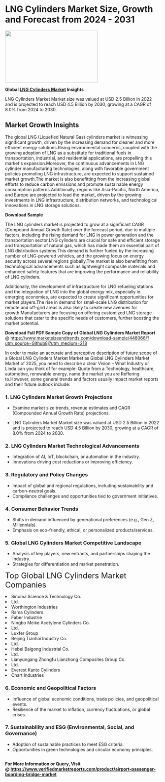 <H1>LNG Cylinders Market Size, Growth and Forecast from 2024 - 2031</H1><img class="aligncenter size-medium wp-image-584254" src="https://thirdeyenews.in/wp-content/uploads/2024/09/Global-Market-Research-300x168.jpeg" alt="" width="300" height="168" /><p><strong>Global&nbsp;<a href="https://www.marketsizeandtrends.com/download-sample/448066/?utm_source=Github8j?utm_medium=218">LNG Cylinders Market</a> Insights</strong></p><p>LNG Cylinders Market Market size was valued at USD 2.5 Billion in 2022 and is projected to reach USD 4.5 Billion by 2030, growing at a CAGR of 8.0% from 2024 to 2030.</p><p><h2>Market Growth Insights</h2> <p>The global LNG (Liquefied Natural Gas) cylinders market is witnessing significant growth, driven by the increasing demand for cleaner and more efficient energy solutions.Rising environmental concerns, coupled with the growing adoption of LNG as a substitute for traditional fuels in transportation, industrial, and residential applications, are propelling this market's expansion.Moreover, the continuous advancements in LNG cylinder manufacturing technologies, along with favorable government policies promoting LNG infrastructure, are expected to support sustained market growth.The market is also benefitting from the increasing global efforts to reduce carbon emissions and promote sustainable energy consumption patterns.Additionally, regions like Asia-Pacific, North America, and Europe are projected to lead the market, driven by the growing investments in LNG infrastructure, distribution networks, and technological innovations in LNG storage solutions.</p> <p><strong>Download Sample</strong></p> <p>The LNG cylinders market is projected to grow at a significant CAGR (Compound Annual Growth Rate) over the forecast period, due to multiple factors, including the rising demand for LNG in power generation and the transportation sector.LNG cylinders are crucial for safe and efficient storage and transportation of natural gas, which has made them an essential part of LNG distribution systems.This demand is further fueled by the increasing number of LNG-powered vehicles, and the growing focus on energy security across several regions globally.The market is also benefitting from technological advancements such as lightweight composite materials and enhanced safety features that are improving the performance and reliability of LNG cylinders.</p> <p>Additionally, the development of infrastructure for LNG refueling stations and the integration of LNG into the global energy mix, especially in emerging economies, are expected to create significant opportunities for market players.The rise in demand for small-scale LNG distribution for remote and off-grid areas is also likely to create new avenues for growth.Manufacturers are focusing on offering customized LNG storage solutions that cater to the specific needs of customers, further boosting the market potential.</p> <p><span class=""><strong>Download Full PDF Sample Copy of Global LNG Cylinders Market Report</strong> @ <a href="https://www.marketsizeandtrends.com/download-sample/448066/?utm_source=Github8j?utm_medium=218" target="_blank">https://www.marketsizeandtrends.com/download-sample/448066/?utm_source=Github8j?utm_medium=218</a></span></p><p>In order to make an accurate and perceptive description of future scope of a Global&nbsp;LNG Cylinders Market Market as Global&nbsp;LNG Cylinders Market Market of 2025, you need to describe a clear Vision &ndash; What Industry or Linda can you think of for example: Quote from a Technology, healthcare, automotive, renewable energy, name the market you are Reffering to.However, some general trends and factors usually impact market reports and their future outlook include:</p><h3>1.&nbsp;<strong>LNG Cylinders Market Growth Projections</strong></h3><ul><li>Examine market size trends, revenue estimates and CAGR (Compounded Annual Growth Rate) projections.</li><li><p>LNG Cylinders Market Market size was valued at USD 2.5 Billion in 2022 and is projected to reach USD 4.5 Billion by 2030, growing at a CAGR of 8.0% from 2024 to 2030.</p></li></ul><h3>2.&nbsp;<strong>LNG Cylinders Market Technological Advancements</strong></h3><ul><li>Integration of AI, IoT, blockchain, or automation in the industry.</li><li>Innovations driving cost reductions or improving efficiency.</li></ul><h3>3.&nbsp;<strong>Regulatory and Policy Changes</strong></h3><ul><li>Impact of global and regional regulations, including sustainability and carbon-neutral goals.</li><li>Compliance challenges and opportunities tied to government initiatives.</li></ul><h3>4.&nbsp;<strong>Consumer Behavior Trends</strong></h3><ul><li>Shifts in demand influenced by generational preferences (e.g., Gen Z, Millennials).</li><li>Emphasis on eco-friendly, ethical, or personalized products/services.</li></ul><h3>5.&nbsp;<strong>Global LNG Cylinders Market Competitive Landscape</strong></h3><ul><li>Analysis of key players, new entrants, and partnerships shaping the industry.</li><li>Strategies for differentiation and market penetration.</li></ul><p data-pm-slice="1 1 []"><span style="color: inherit; font-family: inherit; font-size: 25px;">Top Global LNG Cylinders Market Companies</span></p><div class="" data-test-id=""><p><li>Sinoma Science & Technology Co.</li><li>Ltd.</li><li> Worthington Industries</li><li> Rama Cylinders</li><li> Faber Industrie</li><li> Ningbo Meike Acetylene Cylinders Co.</li><li>Ltd.</li><li> Luxfer Group</li><li> Beijing Tianhai Industry Co.</li><li> Ltd.</li><li> Hebei Baigong Industrial Co.</li><li>Ltd.</li><li> Lianyungang Zhongfu Lianzhong Composites Group Co.</li><li> Ltd.</li><li> Everest Kanto Cylinders</li><li> Chart Industries</li></p></div><h3>6.&nbsp;<strong>Economic and Geopolitical Factors</strong></h3><ul><li>Influence of global economic conditions, trade policies, and geopolitical events.</li><li>Resilience of the market to inflation, currency fluctuations, or global crises.</li></ul><h3>7.&nbsp;<strong>Sustainability and ESG (Environmental, Social, and Governance)</strong></h3><ul><li>Adoption of sustainable practices to meet ESG criteria.</li><li>Opportunities in green technologies and circular economy principles.</li></ul><h2><strong style="font-size: 14px;">For More Information or Query, Visit @&nbsp;</strong><a style="background-color: #ffffff; font-size: 14px;" href="https://www.marketsizeandtrends.com/report/lng-cylinders-market/" target="_blank">https://www.verifiedmarketreports.com/product/airport-passenger-boarding-bridge-market</a></h2>